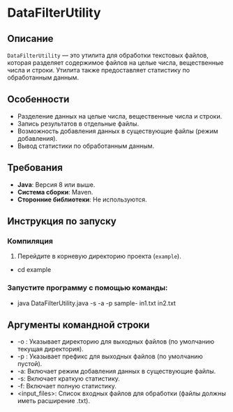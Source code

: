 # DataFilterUtility

## Описание

`DataFilterUtility` — это утилита для обработки текстовых файлов, которая разделяет содержимое файлов на целые числа, вещественные числа и строки. Утилита также предоставляет статистику по обработанным данным.

## Особенности

- Разделение данных на целые числа, вещественные числа и строки.
- Запись результатов в отдельные файлы.
- Возможность добавления данных в существующие файлы (режим добавления).
- Вывод статистики по обработанным данным.

## Требования

- **Java**: Версия 8 или выше.
- **Система сборки**: Maven.
- **Сторонние библиотеки**: Не используются.

## Инструкция по запуску

### Компиляция

1. Перейдите в корневую директорию проекта (`example`).

- cd example
  
### Запустите программу с помощью команды:

- java DataFilterUtility.java -s -a -p sample- in1.txt in2.txt
## Аргументы командной строки
- -o <directory>: Указывает директорию для выходных файлов (по умолчанию текущая директория).
- -p <prefix>: Указывает префикс для выходных файлов (по умолчанию пустой).
- -a: Включает режим добавления данных в существующие файлы.
- -s: Включает краткую статистику.
- -f: Включает полную статистику.
- <input_files>: Список входных файлов для обработки (файлы должны иметь расширение .txt).
